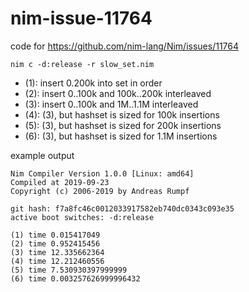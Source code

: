 # nim-issue-11764
code for https://github.com/nim-lang/Nim/issues/11764

```
nim c -d:release -r slow_set.nim
```

* (1): insert 0.200k into set in order
* (2): insert 0..100k and 100k..200k interleaved
* (3): insert 0..100k and 1M..1.1M interleaved
* (4): (3), but hashset is sized for 100k insertions
* (5): (3), but hashset is sized for 200k insertions
* (6): (3), but hashset is sized for 1.1M insertions

example output 
```
Nim Compiler Version 1.0.0 [Linux: amd64]
Compiled at 2019-09-23
Copyright (c) 2006-2019 by Andreas Rumpf

git hash: f7a8fc46c0012033917582eb740dc0343c093e35
active boot switches: -d:release
```

```
(1) time 0.015417049
(2) time 0.952415456
(3) time 12.335662364
(4) time 12.212460556
(5) time 7.530930397999999
(6) time 0.003257626999996432
```